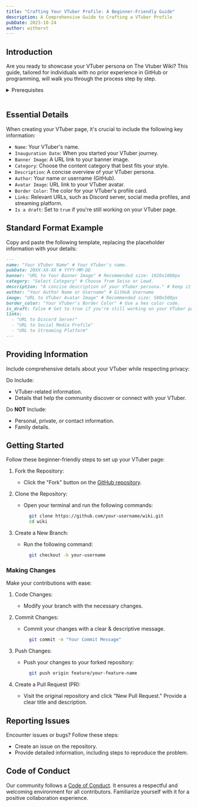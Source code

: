 ```yaml
---
title: "Crafting Your VTuber Profile: A Beginner-Friendly Guide"
description: A Comprehensive Guide to Crafting a VTuber Profile
pubDate: 2023-10-24
author: withervt
---
```


## Introduction

Are you ready to showcase your VTuber persona on The Vtuber Wiki? This guide, tailored for individuals with no prior experience in GitHub or programming, will walk you through the process step by step.

<details><summary>Prerequisites</summary>

Before embarking on the journey to create your VTuber profile on The Vtuber Wiki, let's ensure you have everything you need. Here are the prerequisites for a smooth experience, even if you have no prior experience with GitHub or programming:

1. GitHub Account:
    - If you don't have a GitHub account, [create one](https://github.com/join). This account will be your gateway to managing and contributing to your VTuber page.

2. Basic Understanding of Markdown:

    - Familiarize yourself with basic [Markdown syntax](https://www.markdownguide.org/basic-syntax/) since your VTuber profile will be written in this lightweight markup language.

3. Access to Git:

    - Install [Git](https://git-scm.com/book/en/v2/Getting-Started-Installing-Git) on your local machine. Git is the version control system that helps you manage your code changes.

4. Text Editor:

    - Choose a text editor for editing your Markdown files. If you don't have a preferred one, [Visual Studio Code](https://code.visualstudio.com/) is a popular and user-friendly choice.

5. Web Browser:
  
      - Choose a web browser for viewing your VTuber page. If you don't have a preferred one, [Google Chrome](https://www.google.com/chrome/) is a popular and user-friendly choice.

Now that you've gathered the essentials, you're ready to dive into creating your VTuber profile. Follow the step-by-step guide provided earlier, and don't hesitate to refer back to this section if needed.

</details>

<br />

## Essential Details

When creating your VTuber page, it's crucial to include the following key information:

- `Name`: Your VTuber's name.
- `Inauguration Date`: When you started your VTuber journey.
- `Banner Image`: A URL link to your banner image.
- `Category`: Choose the content category that best fits your style.
- `Description`: A concise overview of your VTuber persona.
- `Author`: Your name or username (GitHub).
- `Avatar Image`: URL link to your VTuber avatar.
- `Border Color`: The color for your VTuber's profile card.
- `Links`: Relevant URLs, such as Discord server, social media profiles, and streaming platform.
- `Is a draft`: Set to `true` if you're still working on your VTuber page.

## Standard Format Example

Copy and paste the following template, replacing the placeholder information with your details:

```markdown
---
name: "Your VTuber Name" # Your VTuber's name.
pubDate: 20XX-XX-XX # YYYY-MM-DD
banner: "URL to Your Banner Image" # Recommended size: 1920x1080px
category: "Select Category" # Choose from Seiso or Lewd.
description: "A concise description of your VTuber persona." # Keep it short and sweet.
author: "Your Author Name or Username" # GitHub Username
image: "URL to VTuber Avatar Image" # Recommended size: 500x500px
border_color: "Your VTuber's Border Color" # Use a hex color code.
is_draft: false # Set to true if you're still working on your VTuber page.
links:
  - "URL to Discord Server"
  - "URL to Social Media Profile"
  - "URL to Streaming Platform"
---
```

## Providing Information

Include comprehensive details about your VTuber while respecting privacy:

Do Include:

- VTuber-related information.
- Details that help the community discover or connect with your VTuber.

Do **NOT** Include:

- Personal, private, or contact information.
- Family details.

## Getting Started

Follow these beginner-friendly steps to set up your VTuber page:

1. Fork the Repository:

   - Click the "Fork" button on the [GitHub repository](https://https//github.com/vtuberwiki/wiki).

2. Clone the Repository:
   - Open your terminal and run the following commands:
     ```bash
       git clone https://github.com/your-username/wiki.git
       cd wiki
     ```
3. Create a New Branch:
   - Run the following command:
     ```bash
       git checkout -b your-username
     ```

### Making Changes

Make your contributions with ease:

1. Code Changes:

   - Modify your branch with the necessary changes.

2. Commit Changes:

   - Commit your changes with a clear & descriptive message.
     ```bash
       git commit -m "Your Commit Message"
     ```

3. Push Changes:

   - Push your changes to your forked repository:
     ```bash
       git push origin feature/your-feature-name
     ```

4. Create a Pull Request (PR):
   - Visit the original repository and click "New Pull Request." Provide a clear title and description.

## Reporting Issues

Encounter issues or bugs? Follow these steps:

- Create an issue on the repository.
- Provide detailed information, including steps to reproduce the problem.

## Code of Conduct

Our community follows a [Code of Conduct](https://github.com/vtuberwiki/wiki/blob/main/CODE_OF_CONDUCT.md). It ensures a respectful and welcoming environment for all contributors. Familiarize yourself with it for a positive collaboration experience.
